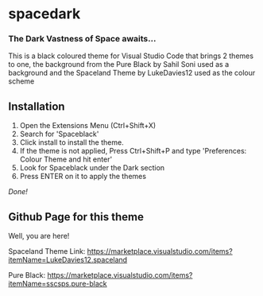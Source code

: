 # spacedark
### The Dark Vastness of Space awaits...

This is a black coloured theme for Visual Studio Code that brings 2 themes to one,
the background from the Pure Black by Sahil Soni used as a background and the Spaceland Theme by LukeDavies12 used as the colour scheme

## Installation

1) Open the Extensions Menu (Ctrl+Shift+X)
2) Search for 'Spaceblack'
3) Click install to install the theme.
4) If the theme is not applied, Press Ctrl+Shift+P and type 'Preferences: Colour Theme and hit enter'
5) Look for Spaceblack under the Dark section
6) Press ENTER on it to apply the themes

*Done!*

## Github Page for this theme
Well, you are here!

Spaceland Theme Link: https://marketplace.visualstudio.com/items?itemName=LukeDavies12.spaceland

Pure Black: https://marketplace.visualstudio.com/items?itemName=sscsps.pure-black
